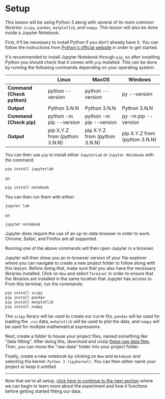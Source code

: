 # Setup
This lesson will be using Python 3 along with several of its more common libraries: `scipy`, `pandas`, `matplotlib`, and `numpy`. This lesson will also be done inside a Jupyter Notebook. 

First, it'll be necessary to install Python if you don't already have it. You can follow the instructions from [Python's official website](https://realpython.com/installing-python/) in order to get started. 

It's recommended to install Jupyter Notebook through `pip`, so after installing Python you should check that it comes with `pip` installed. This can be done by running the following commands depending on your operating system:

|                           | Linux                        | MacOS                        | Windows                      |
|---------------------------|------------------------      |------------------------------|------------------------------|
|**Command (Check python)** |python --version              |python --version              |py --version                  |
|**Output**                 |Python 3.N.N                  |Python 3.N.N                  |Python 3.N.N                  |
|**Command (Check pip)**    |python -m pip --version       |python -m pip --version       |py -m pip --version           |
|**Output**                 |pip X.Y.Z from (python 3.N.N) |pip X.Y.Z from (python 3.N.N) |pip X.Y.Z from (python 3.N.N) |

You can then use `pip` to install either `JupyterLab` or `Jupyter Notebook` with the command:
```bash
pip install jupyterlab
```
or:
```bash
pip install notebook
```
You can then run them with either:
```bash
jupyter lab
```
or:
```bash
jupyter notebook
```
Jupyter does require the use of an up-to-date browser in order to work. Chrome, Safari, and Firefox are all supported.

Running one of the above commands will then open Jupyter in a browser. 

Jupyter will then show you an in-browser version of your file-explorer where you can navigate to create a new project folder to follow along with this lesson. Before doing that, make sure that you also have the necessary libraries installed. Click on `New` and select `Terminal` in order to ensure that the libraries are installed in the same location that Jupyter has access to. From this terminal, run the commands:
```bash
pip install scipy
pip install pandas
pip install matplotlib
pip install numpy
```
The `scipy` library will be used to create our curve fits, `pandas` will be used for loading the `.csv` data, `matplotlib` will be used to plot the data, and `numpy` will be used for multiple mathematical expressions.

Next, create a folder to house your project files, named something like "data-fitting". After doing this, download and unzip [these raw data files](raw-data/raw-data.zip). Then, you can move the "raw-data" folder into your project folder. 

Finally, create a new notebook by clicking on `New` and `Notebook` and selecting the kernel: `Python 3 (ipykernel)`. You can then either name your project or keep it untitled.

---

Now that we're all setup, [click here to continue to the next section](02_experiment_details.md) where we can begin to learn more about the experiment and how it functions before getting started fitting our data.